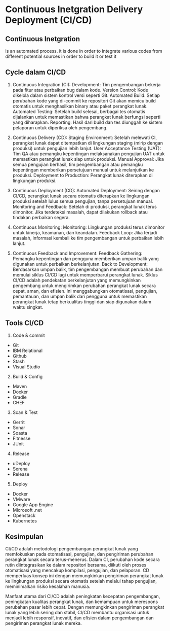 # Continuous Inetgration Delivery Deployment (CI/CD)

## Continuous Inetgration

is an automated process. it is done in order to integrate various codes from different potential sources in order to build it or test it

## Cycle dalam CI/CD

1. Continuous Integration (CI):
   Development: Tim pengembangan bekerja pada fitur atau perbaikan bug dalam kode.
   Version Control: Kode dikelola dalam sistem kontrol versi seperti Git.
   Automated Build: Setiap perubahan kode yang di-commit ke repositori Git akan memicu build otomatis untuk menghasilkan binary atau paket perangkat lunak.
   Automated Testing: Setelah build selesai, berbagai tes otomatis dijalankan untuk memastikan bahwa perangkat lunak berfungsi seperti yang diharapkan.
   Reporting: Hasil dari build dan tes diunggah ke sistem pelaporan untuk diperiksa oleh pengembang.

2. Continuous Delivery (CD):
   Staging Environment: Setelah melewati CI, perangkat lunak dapat ditempatkan di lingkungan staging (mirip dengan produksi) untuk pengujian lebih lanjut.
   User Acceptance Testing (UAT): Tim QA atau pemangku kepentingan melaksanakan pengujian UAT untuk memastikan perangkat lunak siap untuk produksi.
   Manual Approval: Jika semua pengujian berhasil, tim pengembangan atau pemangku kepentingan memberikan persetujuan manual untuk melanjutkan ke produksi.
   Deployment to Production: Perangkat lunak diterapkan di lingkungan produksi.

3. Continuous Deployment (CD):
   Automated Deployment: Seiring dengan CI/CD, perangkat lunak secara otomatis diterapkan ke lingkungan produksi setelah lulus semua pengujian, tanpa persetujuan manual.
   Monitoring and Feedback: Setelah di produksi, perangkat lunak terus dimonitor. Jika terdeteksi masalah, dapat dilakukan rollback atau tindakan perbaikan segera.

4. Continuous Monitoring:
   Monitoring: Lingkungan produksi terus dimonitor untuk kinerja, keamanan, dan keandalan.
   Feedback Loop: Jika terjadi masalah, informasi kembali ke tim pengembangan untuk perbaikan lebih lanjut.

5. Continuous Feedback and Improvement:
   Feedback Gathering: Pemangku kepentingan dan pengguna memberikan umpan balik yang digunakan untuk perbaikan berkelanjutan.
   Back to Development: Berdasarkan umpan balik, tim pengembangan membuat perubahan dan memulai siklus CI/CD lagi untuk memperbarui perangkat lunak.
   Siklus CI/CD adalah pendekatan berkelanjutan yang memungkinkan pengembang untuk mengirimkan perubahan perangkat lunak secara cepat, aman, dan efisien. Ini menggabungkan otomatisasi, pengujian, pemantauan, dan umpan balik dari pengguna untuk memastikan perangkat lunak tetap berkualitas tinggi dan siap digunakan dalam waktu singkat.

## Tools CI/CD

1. Code & commit

-   Git
-   IBM Relational
-   Github
-   Stash
-   Visual Studio

2. Build & Config

-   Maven
-   Docker
-   Gradle
-   CHEF

3. Scan & Test

-   Gerrit
-   Sonar
-   Soasta
-   Fitnesse
-   JUnit

4. Release

-   uDeploy
-   Serena
-   Release

5. Deploy

-   Docker
-   VMware
-   Google App Engine
-   Microsoft .net
-   Openstack
-   Kubernetes

## Kesimpulan

CI/CD adalah metodologi pengembangan perangkat lunak yang memfokuskan pada otomatisasi, pengujian, dan pengiriman perubahan perangkat lunak secara terus-menerus. Dalam CI, perubahan kode secara rutin diintegrasikan ke dalam repositori bersama, diikuti oleh proses otomatisasi yang mencakup kompilasi, pengujian, dan pelaporan. CD memperluas konsep ini dengan memungkinkan pengiriman perangkat lunak ke lingkungan produksi secara otomatis setelah melalui tahap pengujian, meminimalkan risiko kesalahan manusia.

Manfaat utama dari CI/CD adalah peningkatan kecepatan pengembangan, peningkatan kualitas perangkat lunak, dan kemampuan untuk merespons perubahan pasar lebih cepat. Dengan memungkinkan pengiriman perangkat lunak yang lebih sering dan stabil, CI/CD membantu organisasi untuk menjadi lebih responsif, inovatif, dan efisien dalam pengembangan dan pengiriman perangkat lunak mereka.
